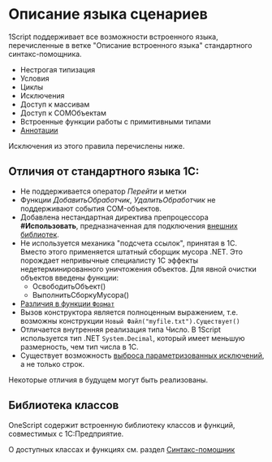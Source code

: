 # Описание языка сценариев

1Script поддерживает все возможности встроенного языка, перечисленные в ветке "Описание встроенного языка" стандартного синтакс-помощника.

* Нестрогая типизация
* Условия
* Циклы
* Исключения
* Доступ к массивам
* Доступ к COMОбъектам
* Встроенные функции работы с примитивными типами
* [Аннотации](annotations)

Исключения из этого правила перечислены ниже.

## Отличия от стандартного языка 1С:

* Не поддерживается оператор *Перейти* и метки
* Функции *ДобавитьОбработчик*, *УдалитьОбработчик* не поддерживают события COM-объектов.
* Добавлена нестандартная директива препроцессора **#Использовать**, предназначенная для подключения [внешних библиотек](libraries).
* Не используется механика "подсчета ссылок", принятая в 1С. Вместо этого применяется штатный сборщик мусора .NET. Это порождает непривычные специалисту 1С эффекты недетерминированного уничтожения объектов. Для явной очистки объектов введены функции:
  * ОсвободитьОбъект()
  * ВыполнитьСборкуМусора()
* [Различия в функции `Формат`](formatdiff)
* Вызов конструктора является полноценным выражением, т.е. возможны конструкции `Новый Файл("myfile.txt").Существует()`
* Отличается внутренняя реализация типа Число. В 1Script используется тип .NET `System.Decimal`, который имеет меньшую размерность, чем тип числа в 1С.
* Существует возможность [выброса параметризованных исключений](/syntax/page/ИнформацияОбОшибкеШаблон), а не только строк.

Некоторые отличия в будущем могут быть реализованы.

## Библиотека классов

OneScript содержит встроенную библиотеку классов и функций, совместимых с 1С:Предприятие.

О доступных классах и функциях см. раздел [Синтакс-помощник](/syntax)
